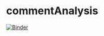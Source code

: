 # commentAnalysis

[![Binder](https://mybinder.org/badge_logo.svg)](https://mybinder.org/v2/gh/itracanalise/analiseComentariosSUS/main?labpath=scripts.ipynb)
